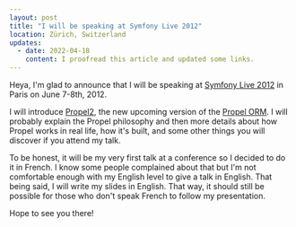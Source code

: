 ```yaml
---
layout: post
title: "I will be speaking at Symfony Live 2012"
location: Zürich, Switzerland
updates:
  - date: 2022-04-18
    content: I proofread this article and updated some links.
---
```


Heya, I'm glad to announce that I will be speaking at [Symfony Live 2012][sf-live]
in Paris on June 7-8th, 2012.

I will introduce [Propel2][], the new upcoming version of the [Propel ORM][].
I will probably explain the Propel philosophy and then more details about how
Propel works in real life, how it's built, and some other things you will discover
if you attend my talk.

To be honest, it will be my very first talk at a conference so I decided to do it
in French. I know some people complained about that but I'm not comfortable enough
with my English level to give a talk in English. That being said, I will write my
slides in English. That way, it should still be possible for those who don't speak
French to follow my presentation.

Hope to see you there!

[propel2]: https://github.com/propelorm/Propel2
[propel orm]: http://propelorm.org/
[sf-live]: https://live.symfony.com/